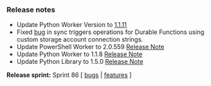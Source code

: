 ### Release notes
<!-- Please add your release notes in the following format:
- My change description (#PR)
-->
- Update Python Worker Version to [1.1.11](https://github.com/Azure/azure-functions-python-worker/releases/tag/1.1.11)
- Fixed [bug](https://github.com/Azure/azure-functions-durable-extension/issues/1504) in sync triggers operations for Durable Functions using custom storage account connection strings.
- Update PowerShell Worker to 2.0.559 [Release Note](https://github.com/Azure/azure-functions-powershell-worker/releases/tag/v2.0.559)
- Update Python Worker to 1.1.8 [Release Note](https://github.com/Azure/azure-functions-python-worker/releases/tag/1.1.8)
- Update Python Library to 1.5.0 [Release Note](https://github.com/Azure/azure-functions-python-library/releases/tag/1.5.0)

**Release sprint:** Sprint 86
[ [bugs](https://github.com/Azure/azure-functions-host/issues?q=is%3Aissue+milestone%3A%22Functions+Sprint+86%22+label%3Abug+is%3Aclosed) | [features](https://github.com/Azure/azure-functions-host/issues?q=is%3Aissue+milestone%3A%22Functions+Sprint+86%22+label%3Afeature+is%3Aclosed) ]

